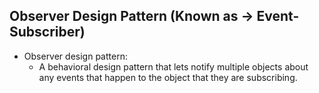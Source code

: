 ## Observer Design Pattern (Known as -> Event-Subscriber)

- Observer design pattern: 
    - A behavioral design pattern that lets notify multiple objects about any events that happen to the object 
    that they are subscribing.
